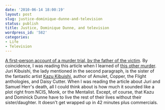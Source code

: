 ```yaml
---
date: '2010-06-14 18:00:19'
layout: post
slug: justice-dominique-dunne-and-television
status: publish
title: Justice, Dominique Dunne, and television
wordpress_id: '582'
categories:
- Life
- Television
---
```


[A first-person account of a murder trial, by the father of the victim](http://www.vanityfair.com/magazine/archive/1984/03/dunne198403?printable=true).  By coincidence, I was reading this article when I learned of [this other murder](http://www.latimes.com/news/local/la-me-costa-mesa-killings-20100529,0,7832242.story?page=1).  Juri Kibuishi, the lady mentioned in the second paragraph, is the sister of the fantastic artist [Kazu Kibuishi](http://boltcity.com/), author of Amulet, Copper, the Flight anthologies, and Daisy Cutter.  When I was reading the article about Juri and Samuel Herr's death, all I could think about is how much it sounded like a plot right from NCIS, Monk, or the Mentalist.  Except, of course, that Kazu and Dominick Dunne have to live the rest of their lives without their sister/daughter.  It doesn't get wrapped up in 42 minutes plus commercials.
